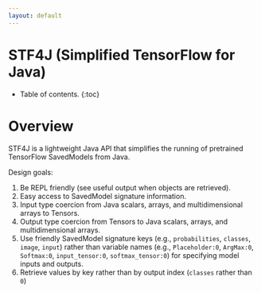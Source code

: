 ```yaml
---
layout: default
---
```

<!--
{% comment %}
# ------------------------------------------------------------------------
#
# Licensed under the Apache License, Version 2.0 (the "License");
# you may not use this file except in compliance with the License.
# You may obtain a copy of the License at
#
#      http://www.apache.org/licenses/LICENSE-2.0
#
# Unless required by applicable law or agreed to in writing, software
# distributed under the License is distributed on an "AS IS" BASIS,
# WITHOUT WARRANTIES OR CONDITIONS OF ANY KIND, either express or implied.
# See the License for the specific language governing permissions and
# limitations under the License.
#
# ------------------------------------------------------------------------
{% endcomment %}
-->

<h1>STF4J (Simplified TensorFlow for Java)</h1>

* Table of contents.
{:toc}

# Overview

STF4J is a lightweight Java API that simplifies the running of pretrained
TensorFlow SavedModels from Java.

Design goals:

1. Be REPL friendly (see useful output when objects are retrieved).
2. Easy access to SavedModel signature information.
3. Input type coercion from Java scalars, arrays, and multidimensional arrays to Tensors.
4. Output type coercion from Tensors to Java scalars, arrays, and multidimensional arrays.
5. Use friendly SavedModel signature keys (e.g., `probabilities`, `classes`, `image`, `input`)
   rather than variable names (e.g., `Placeholder:0`, `ArgMax:0`, `Softmax:0`, `input_tensor:0`,
   `softmax_tensor:0`) for specifying model inputs and outputs.
6. Retrieve values by key rather than by output index (`classes` rather than `0`)


